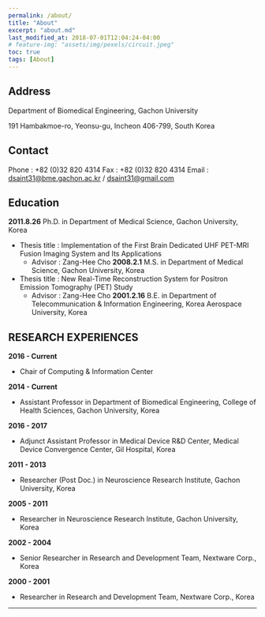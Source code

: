 ```yaml
---
permalink: /about/
title: "About"
excerpt: "about.md"
last_modified_at: 2018-07-01T12:04:24-04:00
# feature-img: "assets/img/pexels/circuit.jpeg"
toc: true
tags: [About]
---
```


## Address 

Department of Biomedical Engineering, Gachon University

191 Hambakmoe-ro, Yeonsu-gu, Incheon 406-799, South Korea


## Contact

Phone : +82 (0)32 820 4314
Fax : +82 (0)32 820 4314
Email : [dsaint31@bme.gachon.ac.kr](dsaint31@bme.gachon.ac.kr) / [dsaint31@gmail.com](dsaint31@gmail.com)

## Education

**2011.8.26** Ph.D. in Department of Medical Science, Gachon University, Korea
* Thesis title : Implementation of the First Brain Dedicated UHF PET-MRI Fusion Imaging System and Its Applications
  * Advisor : Zang-Hee Cho
**2008.2.1** M.S. in Department of Medical Science, Gachon University, Korea
* Thesis title : New Real-Time Reconstruction System for Positron Emission Tomography (PET) Study
  * Advisor : Zang-Hee Cho
**2001.2.16**	B.E. in Department of  Telecommunication & Information Engineering, Korea Aerospace University, Korea
 
## RESEARCH EXPERIENCES

**2016 - Current**
* Chair of Computing & Information Center

**2014 - Current**	
* Assistant Professor in Department of Biomedical Engineering, College of Health Sciences, Gachon University, Korea

**2016 - 2017**	
* Adjunct Assistant Professor in Medical Device R&D Center, Medical Device Convergence Center, Gil Hospital, Korea

**2011 - 2013**	
* Researcher (Post Doc.) in Neuroscience Research Institute, Gachon University, Korea

**2005 - 2011**	
* Researcher in Neuroscience Research Institute, Gachon University, Korea

**2002 - 2004**	
* Senior Researcher in Research and Development Team, Nextware Corp., Korea

**2000 - 2001**	
* Researcher in Research and Development Team, Nextware Corp., Korea

---
